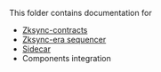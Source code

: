 This folder contains documentation for

- [Zksync-contracts](./zksync-contracts/contracts.md)
- [Zksync-era sequencer](./zksync-era/sequencer.md)
- [Sidecar](./sidecar/sidecar.md)
- Components integration
